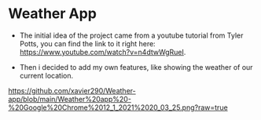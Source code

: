 # Weather App

- The initial idea of the project came from a youtube tutorial from Tyler Potts, you can find the link to it right here: https://www.youtube.com/watch?v=n4dtwWgRueI.

- Then i decided to add my own features, like showing the weather of our current location.

https://github.com/xavier290/Weather-app/blob/main/Weather%20app%20-%20Google%20Chrome%2012_1_2021%2020_03_25.png?raw=true
